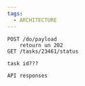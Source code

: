 ```yaml
---
tags:
  - ARCHITECTURE
---
```

    POST /do/payload
        retourn un 202
    GET /tasks/23461/status

    task id???

    API responses